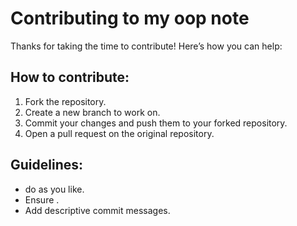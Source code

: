 # Contributing to my oop note

Thanks for taking the time to contribute! Here’s how you can help:

## How to contribute:

1. Fork the repository.
2. Create a new branch to work on.
3. Commit your changes and push them to your forked repository.
4. Open a pull request on the original repository.

## Guidelines:
- do as you like.
- Ensure .
- Add descriptive commit messages.
